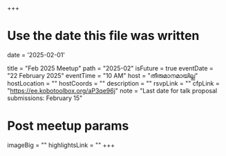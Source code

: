 +++
# Use the date this file was written
date = '2025-02-01'

title = "Feb 2025 Meetup"
path = "2025-02"
isFuture = true
eventDate = "22 February 2025"
eventTime = "10 AM"
host = "തീരുമാനമായില്ല"
hostLocation = ""
hostCoords = ""
description = ""
rsvpLink = ""
cfpLink = "https://ee.kobotoolbox.org/aP3qe96j"
note = "Last date for talk proposal submissions: February 15"

# Post meetup params
imageBig = ""
highlightsLink = ""
+++
